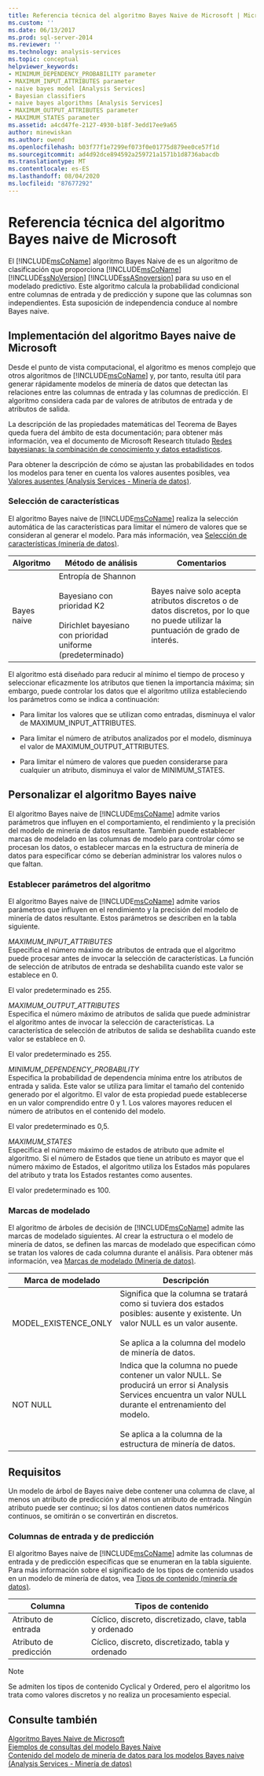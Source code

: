 ```yaml
---
title: Referencia técnica del algoritmo Bayes Naive de Microsoft | Microsoft Docs
ms.custom: ''
ms.date: 06/13/2017
ms.prod: sql-server-2014
ms.reviewer: ''
ms.technology: analysis-services
ms.topic: conceptual
helpviewer_keywords:
- MINIMUM_DEPENDENCY_PROBABILITY parameter
- MAXIMUM_INPUT_ATTRIBUTES parameter
- naive bayes model [Analysis Services]
- Bayesian classifiers
- naive bayes algorithms [Analysis Services]
- MAXIMUM_OUTPUT_ATTRIBUTES parameter
- MAXIMUM_STATES parameter
ms.assetid: a4cd47fe-2127-4930-b18f-3edd17ee9a65
author: minewiskan
ms.author: owend
ms.openlocfilehash: b03f77f1e7299ef073f0e01775d879ee0ce57f1d
ms.sourcegitcommit: ad4d92dce894592a259721a1571b1d8736abacdb
ms.translationtype: MT
ms.contentlocale: es-ES
ms.lasthandoff: 08/04/2020
ms.locfileid: "87677292"
---
```

# <a name="microsoft-naive-bayes-algorithm-technical-reference"></a>Referencia técnica del algoritmo Bayes naive de Microsoft
  El [!INCLUDE[msCoName](../../includes/msconame-md.md)] algoritmo Bayes Naive de es un algoritmo de clasificación que proporciona [!INCLUDE[msCoName](../../includes/msconame-md.md)] [!INCLUDE[ssNoVersion](../../includes/ssnoversion-md.md)] [!INCLUDE[ssASnoversion](../../includes/ssasnoversion-md.md)] para su uso en el modelado predictivo. Este algoritmo calcula la probabilidad condicional entre columnas de entrada y de predicción y supone que las columnas son independientes. Esta suposición de independencia conduce al nombre Bayes naive.  
  
## <a name="implementation-of-the-microsoft-naive-bayes-algorithm"></a>Implementación del algoritmo Bayes naive de Microsoft  
 Desde el punto de vista computacional, el algoritmo es menos complejo que otros algoritmos de [!INCLUDE[msCoName](../../includes/msconame-md.md)] y, por tanto, resulta útil para generar rápidamente modelos de minería de datos que detectan las relaciones entre las columnas de entrada y las columnas de predicción. El algoritmo considera cada par de valores de atributos de entrada y de atributos de salida.  
  
 La descripción de las propiedades matemáticas del Teorema de Bayes queda fuera del ámbito de esta documentación; para obtener más información, vea el documento de Microsoft Research titulado [Redes bayesianas: la combinación de conocimiento y datos estadísticos](https://go.microsoft.com/fwlink/?LinkId=207029).  
  
 Para obtener la descripción de cómo se ajustan las probabilidades en todos los modelos para tener en cuenta los valores ausentes posibles, vea [Valores ausentes &#40;Analysis Services - Minería de datos&#41;](missing-values-analysis-services-data-mining.md).  
  
### <a name="feature-selection"></a>Selección de características  
 El algoritmo Bayes naive de [!INCLUDE[msCoName](../../includes/msconame-md.md)] realiza la selección automática de las características para limitar el número de valores que se consideran al generar el modelo. Para más información, vea [Selección de características &#40;minería de datos&#41;](feature-selection-data-mining.md).  
  
|Algoritmo|Método de análisis|Comentarios|  
|---------------|------------------------|--------------|  
|Bayes naive|Entropía de Shannon<br /><br /> Bayesiano con prioridad K2<br /><br /> Dirichlet bayesiano con prioridad uniforme (predeterminado)|Bayes naive solo acepta atributos discretos o de datos discretos, por lo que no puede utilizar la puntuación de grado de interés.|  
  
 El algoritmo está diseñado para reducir al mínimo el tiempo de proceso y seleccionar eficazmente los atributos que tienen la importancia máxima; sin embargo, puede controlar los datos que el algoritmo utiliza estableciendo los parámetros como se indica a continuación:  
  
-   Para limitar los valores que se utilizan como entradas, disminuya el valor de MAXIMUM_INPUT_ATTRIBUTES.  
  
-   Para limitar el número de atributos analizados por el modelo, disminuya el valor de MAXIMUM_OUTPUT_ATTRIBUTES.  
  
-   Para limitar el número de valores que pueden considerarse para cualquier un atributo, disminuya el valor de MINIMUM_STATES.  
  
## <a name="customizing-the-naive-bayes-algorithm"></a>Personalizar el algoritmo Bayes naive  
 El algoritmo Bayes naive de [!INCLUDE[msCoName](../../includes/msconame-md.md)] admite varios parámetros que influyen en el comportamiento, el rendimiento y la precisión del modelo de minería de datos resultante. También puede establecer marcas de modelado en las columnas de modelo para controlar cómo se procesan los datos, o establecer marcas en la estructura de minería de datos para especificar cómo se deberían administrar los valores nulos o que faltan.  
  
### <a name="setting-algorithm-parameters"></a>Establecer parámetros del algoritmo  
 El algoritmo Bayes naive de [!INCLUDE[msCoName](../../includes/msconame-md.md)] admite varios parámetros que influyen en el rendimiento y la precisión del modelo de minería de datos resultante. Estos parámetros se describen en la tabla siguiente.  
  
 *MAXIMUM_INPUT_ATTRIBUTES*  
 Especifica el número máximo de atributos de entrada que el algoritmo puede procesar antes de invocar la selección de características. La función de selección de atributos de entrada se deshabilita cuando este valor se establece en 0.  
  
 El valor predeterminado es 255.  
  
 *MAXIMUM_OUTPUT_ATTRIBUTES*  
 Especifica el número máximo de atributos de salida que puede administrar el algoritmo antes de invocar la selección de características. La característica de selección de atributos de salida se deshabilita cuando este valor se establece en 0.  
  
 El valor predeterminado es 255.  
  
 *MINIMUM_DEPENDENCY_PROBABILITY*  
 Especifica la probabilidad de dependencia mínima entre los atributos de entrada y salida. Este valor se utiliza para limitar el tamaño del contenido generado por el algoritmo. El valor de esta propiedad puede establecerse en un valor comprendido entre 0 y 1. Los valores mayores reducen el número de atributos en el contenido del modelo.  
  
 El valor predeterminado es 0,5.  
  
 *MAXIMUM_STATES*  
 Especifica el número máximo de estados de atributo que admite el algoritmo. Si el número de Estados que tiene un atributo es mayor que el número máximo de Estados, el algoritmo utiliza los Estados más populares del atributo y trata los Estados restantes como ausentes.  
  
 El valor predeterminado es 100.  
  
### <a name="modeling-flags"></a>Marcas de modelado  
 El algoritmo de árboles de decisión de [!INCLUDE[msCoName](../../includes/msconame-md.md)] admite las marcas de modelado siguientes. Al crear la estructura o el modelo de minería de datos, se definen las marcas de modelado que especifican cómo se tratan los valores de cada columna durante el análisis. Para obtener más información, vea [Marcas de modelado &#40;Minería de datos&#41;](modeling-flags-data-mining.md).  
  
|Marca de modelado|Descripción|  
|-------------------|-----------------|  
|MODEL_EXISTENCE_ONLY|Significa que la columna se tratará como si tuviera dos estados posibles: ausente y existente. Un valor NULL es un valor ausente.<br /><br /> Se aplica a la columna del modelo de minería de datos.|  
|NOT NULL|Indica que la columna no puede contener un valor NULL. Se producirá un error si Analysis Services encuentra un valor NULL durante el entrenamiento del modelo.<br /><br /> Se aplica a la columna de la estructura de minería de datos.|  
  
## <a name="requirements"></a>Requisitos  
 Un modelo de árbol de Bayes naive debe contener una columna de clave, al menos un atributo de predicción y al menos un atributo de entrada. Ningún atributo puede ser continuo; si los datos contienen datos numéricos continuos, se omitirán o se convertirán en discretos.  
  
### <a name="input-and-predictable-columns"></a>Columnas de entrada y de predicción  
 El algoritmo Bayes naive de [!INCLUDE[msCoName](../../includes/msconame-md.md)] admite las columnas de entrada y de predicción específicas que se enumeran en la tabla siguiente. Para más información sobre el significado de los tipos de contenido usados en un modelo de minería de datos, vea [Tipos de contenido &#40;minería de datos&#41;](content-types-data-mining.md).  
  
|Columna|Tipos de contenido|  
|------------|-------------------|  
|Atributo de entrada|Cíclico, discreto, discretizado, clave, tabla y ordenado|  
|Atributo de predicción|Cíclico, discreto, discretizado, tabla y ordenado|  
  
> [!NOTE]  
>  Se admiten los tipos de contenido Cyclical y Ordered, pero el algoritmo los trata como valores discretos y no realiza un procesamiento especial.  
  
## <a name="see-also"></a>Consulte también  
 [Algoritmo Bayes Naive de Microsoft](microsoft-naive-bayes-algorithm.md)   
 [Ejemplos de consultas del modelo Bayes Naive](naive-bayes-model-query-examples.md)   
 [Contenido del modelo de minería de datos para los modelos Bayes naive &#40;Analysis Services - Minería de datos&#41;](mining-model-content-for-naive-bayes-models-analysis-services-data-mining.md)  
  
  
